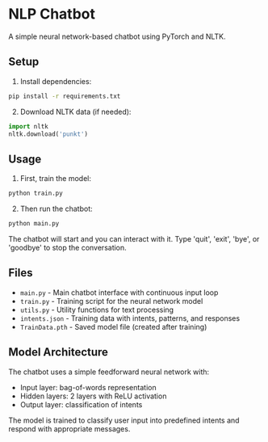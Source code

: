 # NLP Chatbot

A simple neural network-based chatbot using PyTorch and NLTK.

## Setup

1. Install dependencies:

```bash
pip install -r requirements.txt
```

2. Download NLTK data (if needed):

```python
import nltk
nltk.download('punkt')
```

## Usage

1. First, train the model:

```bash
python train.py
```

2. Then run the chatbot:

```bash
python main.py
```

The chatbot will start and you can interact with it. Type 'quit', 'exit', 'bye', or 'goodbye' to stop the conversation.

## Files

- `main.py` - Main chatbot interface with continuous input loop
- `train.py` - Training script for the neural network model
- `utils.py` - Utility functions for text processing
- `intents.json` - Training data with intents, patterns, and responses
- `TrainData.pth` - Saved model file (created after training)

## Model Architecture

The chatbot uses a simple feedforward neural network with:

- Input layer: bag-of-words representation
- Hidden layers: 2 layers with ReLU activation
- Output layer: classification of intents

The model is trained to classify user input into predefined intents and respond with appropriate messages.
